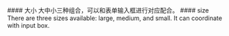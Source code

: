 <cn>
#### 大小
大中小三种组合，可以和表单输入框进行对应配合。
</cn>

<us>
#### size
There are three sizes available: large, medium, and small. It can coordinate with input box.
</us>
